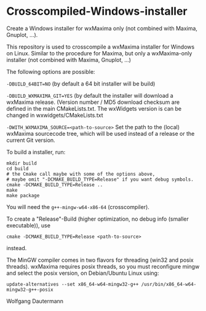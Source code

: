 # Crosscompiled-Windows-installer

Create a Windows installer for wxMaxima only (not combined with Maxima, Gnuplot, ...).

This repository is used to crosscompile a wxMaxima installer for Windows on Linux.
Similar to the procedure for Maxima, but only a wxMaxima-only installer
(not combined with Maxima, Gnuplot, ...)

The following options are possible:

`-DBUILD_64BIT=NO` (by default a 64 bit installer will be build)

`-DBUILD_WXMAXIMA_GIT=YES` (by default the installer will download a wxMaxima release.
(Version number / MD5 download checksum are defined in the main CMakeLists.txt.
The wxWidgets version is can be changed in wxwidgets/CMakeLists.txt

`-DWITH_WXMAXIMA_SOURCE=<path-to-source>`
Set the path to the (local) wxMaxima sourcecode tree, which will be used instead of
a release or the current Git version.


To build a installer, run:
```
mkdir build
cd build
# the Cmake call maybe with some of the options above,
# maybe omit "-DCMAKE_BUILD_TYPE=Release" if you want debug symbols.
cmake -DCMAKE_BUILD_TYPE=Release ..
make
make package
```

You will need the `g++-mingw-w64-x86-64` (crosscompiler).


To create a "Release"-Build (higher optimization, no debug info (smaller executable)), use
```
cmake -DCMAKE_BUILD_TYPE=Release <path-to-source>
```
instead.

The MinGW compiler comes in two flavors for threading (win32 and posix threads).
wxMaxima requires posix threads, so you must reconfigure mingw and select the posix
version, on Debian/Ubuntu Linux using:

`update-alternatives --set x86_64-w64-mingw32-g++ /usr/bin/x86_64-w64-mingw32-g++-posix`

Wolfgang Dautermann

